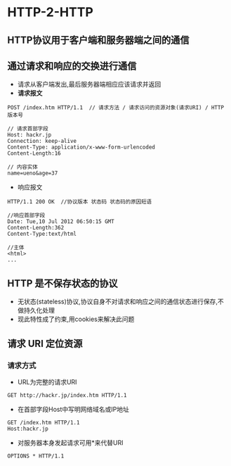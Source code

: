 # HTTP-2-HTTP

## HTTP协议用于客户端和服务器端之间的通信

## 通过请求和响应的交换进行通信

* 请求从客户端发出,最后服务器端相应应该请求并返回
* **请求报文**

```text
POST /index.htm HTTP/1.1  // 请求方法 / 请求访问的资源对象(请求URI) / HTTP版本号

// 请求首部字段
Host: hackr.jp
Connection: keep-alive
Content-Type: application/x-www-form-urlencoded
Content-Length:16

// 内容实体
name=ueno&age=37
```

* 响应报文

```text
HTTP/1.1 200 OK  //协议版本 状态码 状态码的原因短语

//响应首部字段
Date: Tue,10 Jul 2012 06:50:15 GMT 
Content-Length:362
Content-Type:text/html

//主体
<html>
...
```

## HTTP 是不保存状态的协议

* 无状态\(stateless\)协议,协议自身不对请求和响应之间的通信状态进行保存,不做持久化处理
* 现此特性成了约束,用cookies来解决此问题

## 请求 URI 定位资源

### 请求方式

* URL为完整的请求URI

```text
GET http://hackr.jp/index.htm HTTP/1.1
```

* 在首部字段Host中写明网络域名或IP地址

```text
GET /index.htm HTTP/1.1
Host:hackr.jp
```

* 对服务器本身发起请求可用\*来代替URI

```text
OPTIONS * HTTP/1.1
```

